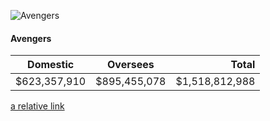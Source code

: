 ![Avengers](https://github.com/akshayjraju/Akshay-Class-work/blob/master/the_avengers.jpg)


#### Avengers 

| Domestic      | Oversees      | Total          |
| ------------- |:-------------:| -----:         |
| $623,357,910	|  $895,455,078 | $1,518,812,988 |



[a relative link](README.md)

